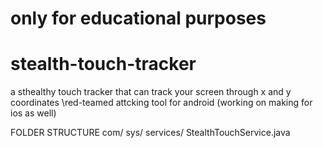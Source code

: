 # only for educational purposes
# stealth-touch-tracker
a sthealthy touch tracker that can track your screen through x and y coordinates
\red-teamed attcking tool for android (working on making for ios as well)

FOLDER STRUCTURE
com/
  sys/
    services/
      StealthTouchService.java
